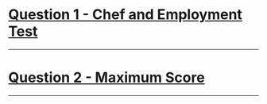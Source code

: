 # [Question 1 - Chef and Employment Test](https://www.codechef.com/problems/CK87MEDI)
---
# [Question 2 - Maximum Score](https://www.codechef.com/problems/MAXSCOR)
---
